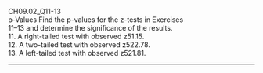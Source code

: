 CH09.02_Q11-13  
p-Values Find the p-values for the z-tests in Exercises  
11–13 and determine the significance of the results.  
11. A right-tailed test with observed z51.15.  
12. A two-tailed test with observed z522.78.  
13. A left-tailed test with observed z521.81.  

---
